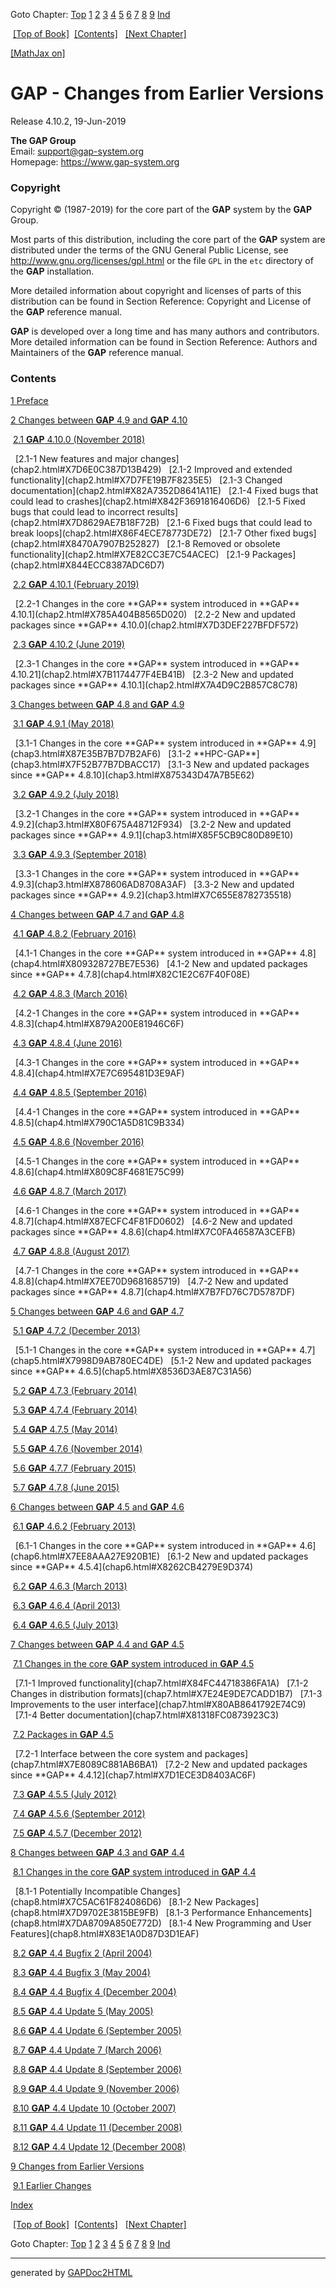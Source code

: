 <div class="chlinktop">

<span class="chlink1">Goto Chapter: </span>[Top](chap0.html)
[1](chap1.html) [2](chap2.html) [3](chap3.html) [4](chap4.html)
[5](chap5.html) [6](chap6.html) [7](chap7.html) [8](chap8.html)
[9](chap9.html) [Ind](chapInd.html)

</div>

<div class="chlinkprevnexttop">

 [\[Top of Book\]](chap0.html)  [\[Contents\]](chap0.html#contents) 
 [\[Next Chapter\]](chap1.html) 

</div>

[\[MathJax on\]](chap0_mj.html)

<span id="X7D2C85EC87DD46E5"></span>

<div class="pcenter">

# GAP - Changes from Earlier Versions

Release 4.10.2, 19-Jun-2019

</div>

**The GAP Group**  
Email: <span class="URL"><support@gap-system.org></span>  
Homepage: <span class="URL"><https://www.gap-system.org></span>

<span id="X81488B807F2A1CF1"></span>

### Copyright

Copyright © (1987-2019) for the core part of the **GAP** system by the
**GAP** Group.

Most parts of this distribution, including the core part of the **GAP**
system are distributed under the terms of the GNU General Public
License, see
<span class="URL"><http://www.gnu.org/licenses/gpl.html></span> or the
file `GPL` in the `etc` directory of the **GAP** installation.

More detailed information about copyright and licenses of parts of this
distribution can be found in Section <span class="RefLink">Reference:
Copyright and License</span> of the **GAP** reference manual.

**GAP** is developed over a long time and has many authors and
contributors. More detailed information can be found in Section
<span class="RefLink">Reference: Authors and Maintainers</span> of the
**GAP** reference manual.

<span id="X8537FEB07AF2BEC8"></span>

<div class="contents">

### Contents<span id="contents"></span>

<div class="ContChap">

[1 <span class="Heading">Preface</span>](chap1.html#X874E1D45845007FE)

</div>

<div class="ContChap">

[2 <span class="Heading">Changes between **GAP** 4.9 and **GAP**
4.10</span>](chap2.html#X795B238486D0ABCD)

<div class="ContSect">

<span class="tocline"><span class="nocss"> </span>[2.1
<span class="Heading">**GAP** 4.10.0 (November
2018)</span>](chap2.html#X7AC99045788C39ED) </span>

<div class="ContSSBlock">

<span class="ContSS">  
<span class="nocss">  </span>[2.1-1 <span class="Heading">New features
and major changes</span>](chap2.html#X7D6E0C387D13B429) </span>
<span class="ContSS">  
<span class="nocss">  </span>[2.1-2 <span class="Heading">Improved and
extended functionality</span>](chap2.html#X7D7FE19B7F8235E5) </span>
<span class="ContSS">  
<span class="nocss">  </span>[2.1-3 <span class="Heading">Changed
documentation</span>](chap2.html#X82A7352D8641A11E) </span>
<span class="ContSS">  
<span class="nocss">  </span>[2.1-4 <span class="Heading">Fixed bugs
that could lead to crashes</span>](chap2.html#X842F3691816406D6) </span>
<span class="ContSS">  
<span class="nocss">  </span>[2.1-5 <span class="Heading">Fixed bugs
that could lead to incorrect
results</span>](chap2.html#X7D8629AE7B18F72B) </span>
<span class="ContSS">  
<span class="nocss">  </span>[2.1-6 <span class="Heading">Fixed bugs
that could lead to break loops</span>](chap2.html#X86F4ECE78773DE72)
</span> <span class="ContSS">  
<span class="nocss">  </span>[2.1-7 <span class="Heading">Other fixed
bugs</span>](chap2.html#X8470A7907B252827) </span>
<span class="ContSS">  
<span class="nocss">  </span>[2.1-8 <span class="Heading">Removed or
obsolete functionality</span>](chap2.html#X7E82CC3E7C54ACEC) </span>
<span class="ContSS">  
<span class="nocss">  </span>[2.1-9
<span class="Heading">Packages</span>](chap2.html#X844ECC8387ADC6D7)
</span>

</div>

</div>

<div class="ContSect">

<span class="tocline"><span class="nocss"> </span>[2.2
<span class="Heading">**GAP** 4.10.1 (February
2019)</span>](chap2.html#X858254CF7D9DE943) </span>

<div class="ContSSBlock">

<span class="ContSS">  
<span class="nocss">  </span>[2.2-1 <span class="Heading">Changes in the
core **GAP** system introduced in **GAP**
4.10.1</span>](chap2.html#X785A404B8565D020) </span>
<span class="ContSS">  
<span class="nocss">  </span>[2.2-2 <span class="Heading">New and
updated packages since **GAP**
4.10.0</span>](chap2.html#X7D3DEF227BFDF572) </span>

</div>

</div>

<div class="ContSect">

<span class="tocline"><span class="nocss"> </span>[2.3
<span class="Heading">**GAP** 4.10.2 (June
2019)</span>](chap2.html#X788B3576809DC149) </span>

<div class="ContSSBlock">

<span class="ContSS">  
<span class="nocss">  </span>[2.3-1 <span class="Heading">Changes in the
core **GAP** system introduced in **GAP**
4.10.21</span>](chap2.html#X7B1174477F4EB41B) </span>
<span class="ContSS">  
<span class="nocss">  </span>[2.3-2 <span class="Heading">New and
updated packages since **GAP**
4.10.1</span>](chap2.html#X7A4D9C2B857C8C78) </span>

</div>

</div>

</div>

<div class="ContChap">

[3 <span class="Heading">Changes between **GAP** 4.8 and **GAP**
4.9</span>](chap3.html#X7DE3F944789F9676)

<div class="ContSect">

<span class="tocline"><span class="nocss"> </span>[3.1
<span class="Heading">**GAP** 4.9.1 (May
2018)</span>](chap3.html#X7E74F2127F858880) </span>

<div class="ContSSBlock">

<span class="ContSS">  
<span class="nocss">  </span>[3.1-1 <span class="Heading">Changes in the
core **GAP** system introduced in **GAP**
4.9</span>](chap3.html#X87E35B7B7D7B2AF6) </span>
<span class="ContSS">  
<span class="nocss">  </span>[3.1-2
<span class="Heading">**HPC-GAP**</span>](chap3.html#X7F52B77B7DBACC17)
</span> <span class="ContSS">  
<span class="nocss">  </span>[3.1-3 <span class="Heading">New and
updated packages since **GAP**
4.8.10</span>](chap3.html#X875343D47A7B5E62) </span>

</div>

</div>

<div class="ContSect">

<span class="tocline"><span class="nocss"> </span>[3.2
<span class="Heading">**GAP** 4.9.2 (July
2018)</span>](chap3.html#X788623D37D59433D) </span>

<div class="ContSSBlock">

<span class="ContSS">  
<span class="nocss">  </span>[3.2-1 <span class="Heading">Changes in the
core **GAP** system introduced in **GAP**
4.9.2</span>](chap3.html#X80F675A48712F934) </span>
<span class="ContSS">  
<span class="nocss">  </span>[3.2-2 <span class="Heading">New and
updated packages since **GAP**
4.9.1</span>](chap3.html#X85F5CB9C80D89E10) </span>

</div>

</div>

<div class="ContSect">

<span class="tocline"><span class="nocss"> </span>[3.3
<span class="Heading">**GAP** 4.9.3 (September
2018)</span>](chap3.html#X7DCF1B2984AEB7F0) </span>

<div class="ContSSBlock">

<span class="ContSS">  
<span class="nocss">  </span>[3.3-1 <span class="Heading">Changes in the
core **GAP** system introduced in **GAP**
4.9.3</span>](chap3.html#X878606AD8708A3AF) </span>
<span class="ContSS">  
<span class="nocss">  </span>[3.3-2 <span class="Heading">New and
updated packages since **GAP**
4.9.2</span>](chap3.html#X7C655E8782735518) </span>

</div>

</div>

</div>

<div class="ContChap">

[4 <span class="Heading">Changes between **GAP** 4.7 and **GAP**
4.8</span>](chap4.html#X78E4871E83067AB2)

<div class="ContSect">

<span class="tocline"><span class="nocss"> </span>[4.1
<span class="Heading">**GAP** 4.8.2 (February
2016)</span>](chap4.html#X79FD32317A501139) </span>

<div class="ContSSBlock">

<span class="ContSS">  
<span class="nocss">  </span>[4.1-1 <span class="Heading">Changes in the
core **GAP** system introduced in **GAP**
4.8</span>](chap4.html#X809328727BE7E536) </span>
<span class="ContSS">  
<span class="nocss">  </span>[4.1-2 <span class="Heading">New and
updated packages since **GAP**
4.7.8</span>](chap4.html#X82C1E2C67F40F08E) </span>

</div>

</div>

<div class="ContSect">

<span class="tocline"><span class="nocss"> </span>[4.2
<span class="Heading">**GAP** 4.8.3 (March
2016)</span>](chap4.html#X7A20BE707ADF7026) </span>

<div class="ContSSBlock">

<span class="ContSS">  
<span class="nocss">  </span>[4.2-1 <span class="Heading">Changes in the
core **GAP** system introduced in **GAP**
4.8.3</span>](chap4.html#X879A200E81946C6F) </span>

</div>

</div>

<div class="ContSect">

<span class="tocline"><span class="nocss"> </span>[4.3
<span class="Heading">**GAP** 4.8.4 (June
2016)</span>](chap4.html#X7B972D037B89F4F7) </span>

<div class="ContSSBlock">

<span class="ContSS">  
<span class="nocss">  </span>[4.3-1 <span class="Heading">Changes in the
core **GAP** system introduced in **GAP**
4.8.4</span>](chap4.html#X7E7C695481D3E9AF) </span>

</div>

</div>

<div class="ContSect">

<span class="tocline"><span class="nocss"> </span>[4.4
<span class="Heading">**GAP** 4.8.5 (September
2016)</span>](chap4.html#X7878A4097FDB663D) </span>

<div class="ContSSBlock">

<span class="ContSS">  
<span class="nocss">  </span>[4.4-1 <span class="Heading">Changes in the
core **GAP** system introduced in **GAP**
4.8.5</span>](chap4.html#X790C1A5D81C9B334) </span>

</div>

</div>

<div class="ContSect">

<span class="tocline"><span class="nocss"> </span>[4.5
<span class="Heading">**GAP** 4.8.6 (November
2016)</span>](chap4.html#X82FEFE5A7B7EF603) </span>

<div class="ContSSBlock">

<span class="ContSS">  
<span class="nocss">  </span>[4.5-1 <span class="Heading">Changes in the
core **GAP** system introduced in **GAP**
4.8.6</span>](chap4.html#X809C8F4681E75C99) </span>

</div>

</div>

<div class="ContSect">

<span class="tocline"><span class="nocss"> </span>[4.6
<span class="Heading">**GAP** 4.8.7 (March
2017)</span>](chap4.html#X7D60AECE7957C682) </span>

<div class="ContSSBlock">

<span class="ContSS">  
<span class="nocss">  </span>[4.6-1 <span class="Heading">Changes in the
core **GAP** system introduced in **GAP**
4.8.7</span>](chap4.html#X87ECFC4F81FD0602) </span>
<span class="ContSS">  
<span class="nocss">  </span>[4.6-2 <span class="Heading">New and
updated packages since **GAP**
4.8.6</span>](chap4.html#X7C0FA46587A3CEFB) </span>

</div>

</div>

<div class="ContSect">

<span class="tocline"><span class="nocss"> </span>[4.7
<span class="Heading">**GAP** 4.8.8 (August
2017)</span>](chap4.html#X822D0A3E85F800B3) </span>

<div class="ContSSBlock">

<span class="ContSS">  
<span class="nocss">  </span>[4.7-1 <span class="Heading">Changes in the
core **GAP** system introduced in **GAP**
4.8.8</span>](chap4.html#X7EE70D9681685719) </span>
<span class="ContSS">  
<span class="nocss">  </span>[4.7-2 <span class="Heading">New and
updated packages since **GAP**
4.8.7</span>](chap4.html#X7B7FD76C7D5787DF) </span>

</div>

</div>

</div>

<div class="ContChap">

[5 <span class="Heading">Changes between **GAP** 4.6 and **GAP**
4.7</span>](chap5.html#X7C361B5F862188D4)

<div class="ContSect">

<span class="tocline"><span class="nocss"> </span>[5.1
<span class="Heading">**GAP** 4.7.2 (December
2013)</span>](chap5.html#X81CB2A15826D4AFB) </span>

<div class="ContSSBlock">

<span class="ContSS">  
<span class="nocss">  </span>[5.1-1 <span class="Heading">Changes in the
core **GAP** system introduced in **GAP**
4.7</span>](chap5.html#X7998D9AB780EC4DE) </span>
<span class="ContSS">  
<span class="nocss">  </span>[5.1-2 <span class="Heading">New and
updated packages since **GAP**
4.6.5</span>](chap5.html#X8536D3AE87C31A56) </span>

</div>

</div>

<div class="ContSect">

<span class="tocline"><span class="nocss"> </span>[5.2
<span class="Heading">**GAP** 4.7.3 (February
2014)</span>](chap5.html#X80EA4AA07A9A4A4D) </span>

</div>

<div class="ContSect">

<span class="tocline"><span class="nocss"> </span>[5.3
<span class="Heading">**GAP** 4.7.4 (February
2014)</span>](chap5.html#X795A5A517CDC5C91) </span>

</div>

<div class="ContSect">

<span class="tocline"><span class="nocss"> </span>[5.4
<span class="Heading">**GAP** 4.7.5 (May
2014)</span>](chap5.html#X80E231E67E972DB5) </span>

</div>

<div class="ContSect">

<span class="tocline"><span class="nocss"> </span>[5.5
<span class="Heading">**GAP** 4.7.6 (November
2014)</span>](chap5.html#X80763B757AC31C33) </span>

</div>

<div class="ContSect">

<span class="tocline"><span class="nocss"> </span>[5.6
<span class="Heading">**GAP** 4.7.7 (February
2015)</span>](chap5.html#X7F3DFFFF86F3B1F0) </span>

</div>

<div class="ContSect">

<span class="tocline"><span class="nocss"> </span>[5.7
<span class="Heading">**GAP** 4.7.8 (June
2015)</span>](chap5.html#X80D11C6780BB54A2) </span>

</div>

</div>

<div class="ContChap">

[6 <span class="Heading">Changes between **GAP** 4.5 and **GAP**
4.6</span>](chap6.html#X809ACE9A7DB63A3B)

<div class="ContSect">

<span class="tocline"><span class="nocss"> </span>[6.1
<span class="Heading">**GAP** 4.6.2 (February
2013)</span>](chap6.html#X7AE9D2F086E11238) </span>

<div class="ContSSBlock">

<span class="ContSS">  
<span class="nocss">  </span>[6.1-1 <span class="Heading">Changes in the
core **GAP** system introduced in **GAP**
4.6</span>](chap6.html#X7EE8AAA27E920B1E) </span>
<span class="ContSS">  
<span class="nocss">  </span>[6.1-2 <span class="Heading">New and
updated packages since **GAP**
4.5.4</span>](chap6.html#X8262CB4279E9D374) </span>

</div>

</div>

<div class="ContSect">

<span class="tocline"><span class="nocss"> </span>[6.2
<span class="Heading">**GAP** 4.6.3 (March
2013)</span>](chap6.html#X819FA4607D642A92) </span>

</div>

<div class="ContSect">

<span class="tocline"><span class="nocss"> </span>[6.3
<span class="Heading">**GAP** 4.6.4 (April
2013)</span>](chap6.html#X7F304046877CF484) </span>

</div>

<div class="ContSect">

<span class="tocline"><span class="nocss"> </span>[6.4
<span class="Heading">**GAP** 4.6.5 (July
2013)</span>](chap6.html#X811FB2407ED4AB5D) </span>

</div>

</div>

<div class="ContChap">

[7 <span class="Heading">Changes between **GAP** 4.4 and **GAP**
4.5</span>](chap7.html#X84D336197CBC3777)

<div class="ContSect">

<span class="tocline"><span class="nocss"> </span>[7.1
<span class="Heading">Changes in the core **GAP** system introduced in
**GAP** 4.5</span>](chap7.html#X87783FB985375B5F) </span>

<div class="ContSSBlock">

<span class="ContSS">  
<span class="nocss">  </span>[7.1-1 <span class="Heading">Improved
functionality</span>](chap7.html#X84FC44718386FA1A) </span>
<span class="ContSS">  
<span class="nocss">  </span>[7.1-2 <span class="Heading">Changes in
distribution formats</span>](chap7.html#X7E24E9DE7CADD1B7) </span>
<span class="ContSS">  
<span class="nocss">  </span>[7.1-3 <span class="Heading">Improvements
to the user interface</span>](chap7.html#X80AB8641792E74C9) </span>
<span class="ContSS">  
<span class="nocss">  </span>[7.1-4 <span class="Heading">Better
documentation</span>](chap7.html#X81318FC0873923C3) </span>

</div>

</div>

<div class="ContSect">

<span class="tocline"><span class="nocss"> </span>[7.2
<span class="Heading">Packages in **GAP**
4.5</span>](chap7.html#X7CD19B647C39B3F7) </span>

<div class="ContSSBlock">

<span class="ContSS">  
<span class="nocss">  </span>[7.2-1 <span class="Heading">Interface
between the core system and
packages</span>](chap7.html#X7E8089C881AB6BA1) </span>
<span class="ContSS">  
<span class="nocss">  </span>[7.2-2 <span class="Heading">New and
updated packages since **GAP**
4.4.12</span>](chap7.html#X7D1ECE3D8403AC6F) </span>

</div>

</div>

<div class="ContSect">

<span class="tocline"><span class="nocss"> </span>[7.3
<span class="Heading">**GAP** 4.5.5 (July
2012)</span>](chap7.html#X7DB3678580B402F1) </span>

</div>

<div class="ContSect">

<span class="tocline"><span class="nocss"> </span>[7.4
<span class="Heading">**GAP** 4.5.6 (September
2012)</span>](chap7.html#X85A84FF97CCEAA08) </span>

</div>

<div class="ContSect">

<span class="tocline"><span class="nocss"> </span>[7.5
<span class="Heading">**GAP** 4.5.7 (December
2012)</span>](chap7.html#X78C0EBF8860AF110) </span>

</div>

</div>

<div class="ContChap">

[8 <span class="Heading">Changes between **GAP** 4.3 and **GAP**
4.4</span>](chap8.html#X84747575872E4F81)

<div class="ContSect">

<span class="tocline"><span class="nocss"> </span>[8.1
<span class="Heading">Changes in the core **GAP** system introduced in
**GAP** 4.4</span>](chap8.html#X80084CB083AB949F) </span>

<div class="ContSSBlock">

<span class="ContSS">  
<span class="nocss">  </span>[8.1-1 <span class="Heading">Potentially
Incompatible Changes</span>](chap8.html#X7C5AC61F824086D6) </span>
<span class="ContSS">  
<span class="nocss">  </span>[8.1-2 <span class="Heading">New
Packages</span>](chap8.html#X7D9702E3815BE9FB) </span>
<span class="ContSS">  
<span class="nocss">  </span>[8.1-3 <span class="Heading">Performance
Enhancements</span>](chap8.html#X7DA8709A850E772D) </span>
<span class="ContSS">  
<span class="nocss">  </span>[8.1-4 <span class="Heading">New
Programming and User Features</span>](chap8.html#X83E1A0D87D3D1EAF)
</span>

</div>

</div>

<div class="ContSect">

<span class="tocline"><span class="nocss"> </span>[8.2
<span class="Heading">**GAP** 4.4 Bugfix 2 (April
2004)</span>](chap8.html#X814A860E7B203FCF) </span>

</div>

<div class="ContSect">

<span class="tocline"><span class="nocss"> </span>[8.3
<span class="Heading">**GAP** 4.4 Bugfix 3 (May
2004)</span>](chap8.html#X7C4492557E1EA74C) </span>

</div>

<div class="ContSect">

<span class="tocline"><span class="nocss"> </span>[8.4
<span class="Heading">**GAP** 4.4 Bugfix 4 (December
2004)</span>](chap8.html#X78844C2C83310762) </span>

</div>

<div class="ContSect">

<span class="tocline"><span class="nocss"> </span>[8.5
<span class="Heading">**GAP** 4.4 Update 5 (May
2005)</span>](chap8.html#X7E6E6B7A7F6616CC) </span>

</div>

<div class="ContSect">

<span class="tocline"><span class="nocss"> </span>[8.6
<span class="Heading">**GAP** 4.4 Update 6 (September
2005)</span>](chap8.html#X784D15477A825A78) </span>

</div>

<div class="ContSect">

<span class="tocline"><span class="nocss"> </span>[8.7
<span class="Heading">**GAP** 4.4 Update 7 (March
2006)</span>](chap8.html#X786A20E17B11DAFD) </span>

</div>

<div class="ContSect">

<span class="tocline"><span class="nocss"> </span>[8.8
<span class="Heading">**GAP** 4.4 Update 8 (September
2006)</span>](chap8.html#X83D5AF3679B8F685) </span>

</div>

<div class="ContSect">

<span class="tocline"><span class="nocss"> </span>[8.9
<span class="Heading">**GAP** 4.4 Update 9 (November
2006)</span>](chap8.html#X7E9F0AB1807D6B64) </span>

</div>

<div class="ContSect">

<span class="tocline"><span class="nocss"> </span>[8.10
<span class="Heading">**GAP** 4.4 Update 10 (October
2007)</span>](chap8.html#X8499C5CA7CD76125) </span>

</div>

<div class="ContSect">

<span class="tocline"><span class="nocss"> </span>[8.11
<span class="Heading">**GAP** 4.4 Update 11 (December
2008)</span>](chap8.html#X86F8AE877C7699E1) </span>

</div>

<div class="ContSect">

<span class="tocline"><span class="nocss"> </span>[8.12
<span class="Heading">**GAP** 4.4 Update 12 (December
2008)</span>](chap8.html#X87EF7820794F3C59) </span>

</div>

</div>

<div class="ContChap">

[9 <span class="Heading">Changes from Earlier
Versions</span>](chap9.html#X7F5DE9997CF43125)

<div class="ContSect">

<span class="tocline"><span class="nocss"> </span>[9.1
<span class="Heading">Earlier
Changes</span>](chap9.html#X8205C966783E6F37) </span>

</div>

</div>

<div class="ContChap">

[<span class="Heading">Index</span>](chapInd.html)

</div>

  

</div>

<div class="chlinkprevnextbot">

 [\[Top of Book\]](chap0.html)  [\[Contents\]](chap0.html#contents) 
 [\[Next Chapter\]](chap1.html) 

</div>

<div class="chlinkbot">

<span class="chlink1">Goto Chapter: </span>[Top](chap0.html)
[1](chap1.html) [2](chap2.html) [3](chap3.html) [4](chap4.html)
[5](chap5.html) [6](chap6.html) [7](chap7.html) [8](chap8.html)
[9](chap9.html) [Ind](chapInd.html)

</div>

-----

generated by
[GAPDoc2HTML](http://www.math.rwth-aachen.de/~Frank.Luebeck/GAPDoc)
